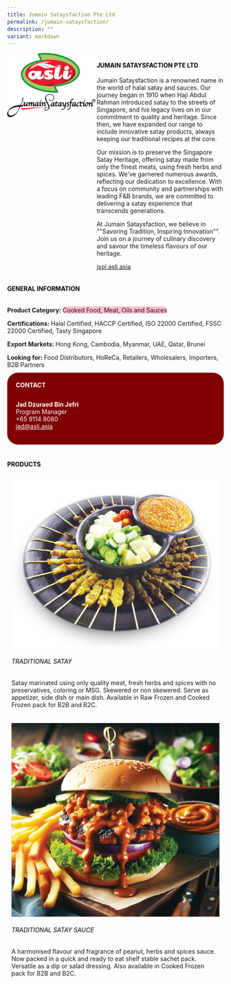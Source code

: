 ```yaml
---
title: Jumain Sataysfaction Pte Ltd
permalink: /jumain-sataysfaction/
description: ""
variant: markdown
---
```

<div class="flex-paragraph">
	<div style="display: flex; flex-wrap: wrap;" class="flex-container">
		<div style="flex: 1 1 40%; display: block;" class="card sgds">
			<img src="/images/Jumain%20Sataysfaction/jumain_sataysfaction_logo.png">
		</div>
		<div style="flex: 1 1 58%; display: block; margin-left: 3px" class="card-sgds">
			<h4 style="text-transform: uppercase; color: black;"><b>Jumain Sataysfaction Pte Ltd</b></h4>
			<p>Jumain Sataysfaction is a renowned name in the world of halal satay and sauces. Our journey began in 1910 when Haji Abdul Rahman introduced satay to the streets of Singapore, and his legacy lives on in our commitment to quality and heritage. Since then, we have expanded our range to include innovative satay products, always keeping our traditional recipes at the core.</p>
			<p>Our mission is to preserve the Singapore Satay Heritage, offering satay made from only the finest meats, using fresh herbs and spices. We've garnered numerous awards, reflecting our dedication to excellence. With a focus on community and partnerships with leading F&amp;B brands, we are committed to delivering a satay experience that transcends generations.</p>
			<p>At Jumain Sataysfaction, we believe in ""Savoring Tradition, Inspiring Innovation"". Join us on a journey of culinary discovery and savour the timeless flavours of our heritage.</p>
			<p><a target="_blank" href="https://jspl.asli.asia">jspl.asli.asia</a></p>
		</div>
	</div>
</div>

<h4 style="text-transform: uppercase; color: black;">
	<b>General Information</b>
</h4>
<div style="display: flex; flex-wrap: wrap;" class="flex-container">
	<div style="flex: 1 1 65%; display: block; align-self: stretch" class="card sgds">
		<div class="flex-paragraph">
			<p>
				<b>Product Category: </b>
				<span style="background-color: pink; border-radius: 10px;">Cooked Food, Meat, Oils and Sauces</span>
			</p>
			<p>
				<b>Certifications: </b>Halal Certified, HACCP Certified, ISO 22000 Certified, FSSC 22000 Certified, Tasty Singapore
			</p>
			<p>
				<b>Export Markets: </b>Hong Kong, Cambodia, Myanmar, UAE, Qatar, Brunei
			</p>
			<p style="margin-bottom: 10px;">
				<b>Looking for: </b>Food Distributors, HoReCa, Retailers, Wholesalers, Importers, B2B Partners
			</p>
		</div>
	</div>
	<div style="flex: 1 1 35%; padding: 10px; display: block; background-color: maroon; border-radius: 25px; align-self: center;" class="card sgds">
		<h4 style="color: white; margin-top: 10px; margin-left: 10px;">CONTACT</h4>
		<div class="flex-paragraph">
			<p style="padding: 10px; color: white;">
				<b>Jad Dzuraed Bin Jefri</b>
				<br>Program Manager<br>+65 9114 8080<br>
				<a style="color: white;" href="mailto:jad@asli.asia">jad@asli.asia</a>
			</p>
		</div>
	</div>
</div>
<br>
<h4 style="text-transform: uppercase; color: black;">
	<b>Products</b>
</h4>
<div style="display: flex; flex-wrap: wrap;">
	<div style="flex: 1 1 47%; margin: 10px; display: block;" class="card sgds">
		<div style="display: block;" class="flex-image">
			<img src="/images/Jumain%20Sataysfaction/jumain_sataysfaction_product_01.jpg">
		</div>
		<div class="flex-paragraph">
			<h6 style="text-transform: uppercase; color: black;">Traditional Satay</h6>
			<p>Satay marinated using only quality meat, fresh herbs and spices with no preservatives, coloring or MSG. Skewered or non skewered. Serve as appetizer, side dish or main dish. Available in Raw Frozen and Cooked Frozen pack for B2B and B2C.</p>
		</div>
	</div>
	<div style="flex: 1 1 47%; margin: 10px; display: block;" class="card sgds">
		<div style="display: block;" class="flex-image">
			<img src="/images/Jumain%20Sataysfaction/jumain_sataysfaction_product_02.jpg">
		</div>
		<div class="flex-paragraph">
			<h6 style="text-transform: uppercase; color: black;">Traditional Satay Sauce</h6>
			<p>A harmonised flavour and fragrance of peanut, herbs and spices sauce. Now packed in a quick and ready to eat shelf stable sachet pack. Versatile as a dip or salad dressing. Also available in Cooked Frozen pack for B2B and B2C.</p>
		</div>
	</div>
</div>